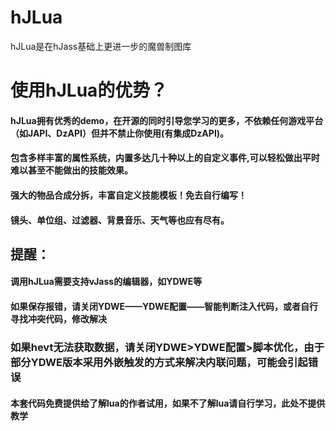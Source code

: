 # hJLua
hJLua是在hJass基础上更进一步的魔兽制图库

# 使用hJLua的优势？
#### hJLua拥有优秀的demo，在开源的同时引导您学习的更多，不依赖任何游戏平台（如JAPI、DzAPI）但并不禁止你使用(有集成DzAPI)。
#### 包含多样丰富的属性系统，内置多达几十种以上的自定义事件,可以轻松做出平时难以甚至不能做出的技能效果。
#### 强大的物品合成分拆，丰富自定义技能模板！免去自行编写！
#### 镜头、单位组、过滤器、背景音乐、天气等也应有尽有。
## 提醒：
#### 调用hJLua需要支持vJass的编辑器，如YDWE等
#### 如果保存报错，请关闭YDWE——YDWE配置——智能判断注入代码，或者自行寻找冲突代码，修改解决
### 如果hevt无法获取数据，请关闭YDWE>YDWE配置>脚本优化，由于部分YDWE版本采用外嵌触发的方式来解决内联问题，可能会引起错误
#### 本套代码免费提供给了解lua的作者试用，如果不了解lua请自行学习，此处不提供教学
